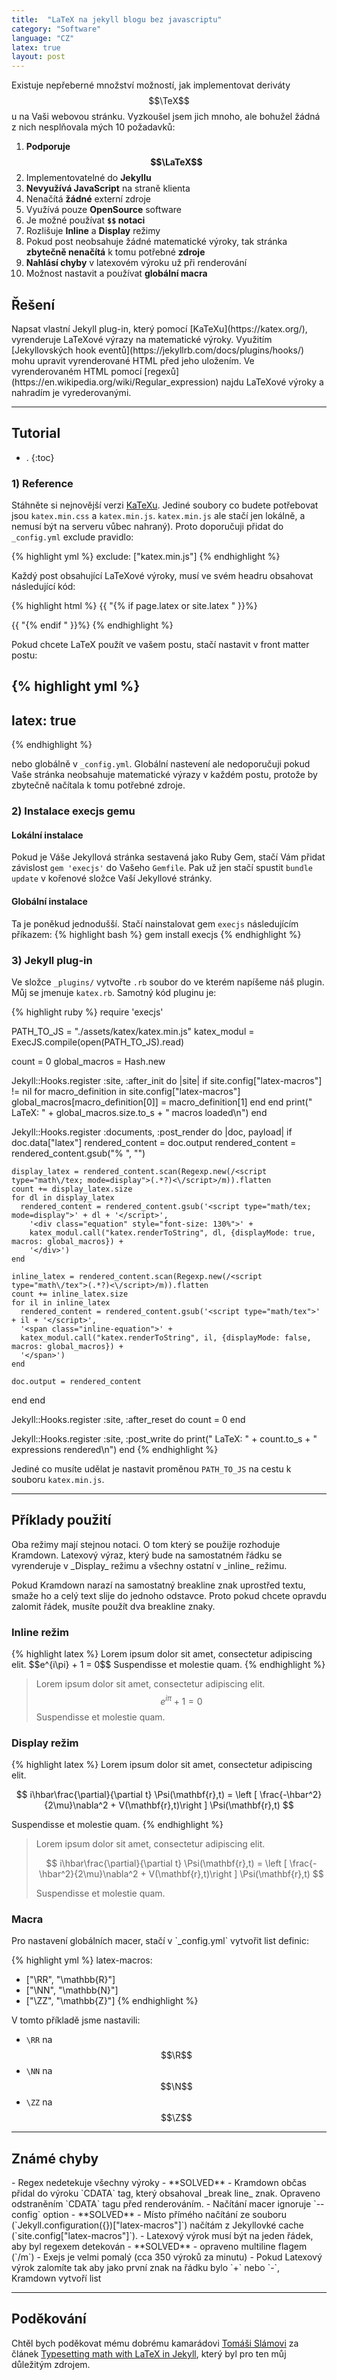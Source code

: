 ```yaml
---
title:  "LaTeX na jekyll blogu bez javascriptu"
category: "Software"
language: "CZ"
latex: true
layout: post
---
```




Existuje nepřeberné množství možností, jak implementovat deriváty $$\TeX$$u na Vaši webovou stránku. Vyzkoušel jsem jich mnoho, ale bohužel žádná z nich nesplňovala mých 10 požadavků:

1. __Podporuje $$\LaTeX$$__
2. Implementovatelné do __Jekyllu__
3. __Nevyužívá JavaScript__ na straně klienta
4. Nenačítá __žádné__ externí zdroje
5. Využívá pouze __OpenSource__ software
6. Je možné používat __`$$` notaci__
7. Rozlišuje __Inline__ a __Display__ režimy
8. Pokud post neobsahuje žádné matematické výroky, tak stránka __zbytečně nenačítá__ k tomu potřebné __zdroje__
9. __Nahlásí chyby__ v latexovém výroku už při renderování
10. Možnost nastavit a používat __globální macra__

<h2 class="no_toc">Řešení</h2>
Napsat vlastní Jekyll plug-in, který pomocí [KaTeXu](https://katex.org/), vyrenderuje LaTeXové výrazy na matematické výroky. Využitím [Jekyllovských hook eventů](https://jekyllrb.com/docs/plugins/hooks/) mohu upravit vyrenderované HTML před jeho uložením. Ve vyrenderovaném HTML pomocí [regexů](https://en.wikipedia.org/wiki/Regular_expression) najdu LaTeXové výroky a nahradím je vyrederovanými.

---

<h2 class="no_toc">Tutorial</h2>

- .
{:toc}


### 1) Reference
Stáhněte si nejnovější verzi [KaTeXu](https://katex.org/). Jediné soubory co budete potřebovat jsou `katex.min.css` a `katex.min.js`. `katex.min.js` ale stačí jen lokálně, a nemusí být na serveru vůbec nahraný). Proto doporučuji přidat do `_config.yml` exclude pravidlo:

{% highlight yml %}
exclude: ["katex.min.js"]
{% endhighlight %}

Každý post obsahující LaTeXové výroky, musí ve svém headru obsahovat následující kód:

{% highlight html %}
{{ "{% if page.latex or site.latex " }}%}
  <link rel="stylesheet" href="{{ '/assets/katex/katex.min.css' | relative_url }}">
{{ "{% endif " }}%}
{% endhighlight %}

Pokud chcete LaTeX použít ve vašem postu, stačí nastavit v front matter postu: 

{% highlight yml %}
---
latex: true
---
{% endhighlight %}

nebo globálně v `_config.yml`. Globální nastevení ale nedoporučuji pokud Vaše stránka neobsahuje matematické výrazy v každém postu, protože by zbytečně načítala k tomu potřebné zdroje.

### 2) Instalace execjs gemu

#### Lokální instalace
Pokud je Váše Jekyllová stránka sestavená jako Ruby Gem, stačí Vám přidat závislost `gem 'execjs'` do Vašeho `Gemfile`. Pak už jen stačí spustit `bundle update` v kořenové složce Vaší Jekyllové stránky.

#### Globální instalace
Ta je poněkud jednodušší. Stačí nainstalovat gem `execjs` následujícím příkazem:
{% highlight bash %}
gem install execjs
{% endhighlight %}

### 3) Jekyll plug-in

Ve složce `_plugins/` vytvořte `.rb` soubor do ve kterém napíšeme náš plugin. Můj se jmenuje `katex.rb`. Samotný kód pluginu je:

{% highlight ruby %}
require 'execjs'

PATH_TO_JS = "./assets/katex/katex.min.js"
katex_modul = ExecJS.compile(open(PATH_TO_JS).read)

count = 0
global_macros = Hash.new

Jekyll::Hooks.register :site, :after_init do |site|
  if site.config["latex-macros"] != nil
    for macro_definition in site.config["latex-macros"]
      global_macros[macro_definition[0]] = macro_definition[1]
    end
  end
  print("             LaTeX: " + global_macros.size.to_s + " macros loaded\n")
end

Jekyll::Hooks.register :documents, :post_render do |doc, payload|
  if doc.data["latex"]
    rendered_content = doc.output
    rendered_content = rendered_content.gsub("% <![CDATA[\n", "")
    rendered_content = rendered_content.gsub("%]]>", "")

    display_latex = rendered_content.scan(Regexp.new(/<script type="math\/tex; mode=display">(.*?)<\/script>/m)).flatten
    count += display_latex.size
    for dl in display_latex
      rendered_content = rendered_content.gsub('<script type="math/tex; mode=display">' + dl + '</script>',
        '<div class="equation" style="font-size: 130%">' +
        katex_modul.call("katex.renderToString", dl, {displayMode: true, macros: global_macros}) +
        '</div>')
    end

    inline_latex = rendered_content.scan(Regexp.new(/<script type="math\/tex">(.*?)<\/script>/m)).flatten
    count += inline_latex.size
    for il in inline_latex
      rendered_content = rendered_content.gsub('<script type="math/tex">' + il + '</script>',
      '<span class="inline-equation">' +
      katex_modul.call("katex.renderToString", il, {displayMode: false, macros: global_macros}) +
      '</span>')
    end

    doc.output = rendered_content
  end
end

Jekyll::Hooks.register :site, :after_reset do
  count = 0
end

Jekyll::Hooks.register :site, :post_write do
  print("             LaTeX: " + count.to_s + " expressions rendered\n")
end
{% endhighlight %}

Jediné co musíte udělat je nastavit proměnou `PATH_TO_JS` na cestu k souboru `katex.min.js`.

---

<h2 class="no_toc">Příklady použití</h2>
Oba režimy mají stejnou notaci. O tom který se použije rozhoduje Kramdown. Latexový výraz, který bude na samostatném řádku se vyrenderuje v _Display_ režimu a všechny ostatní v _inline_ režimu.

Pokud Kramdown narazí na samostatný breakline znak uprostřed textu, smaže ho a celý text slije do jednoho odstavce. Proto pokud chcete opravdu zalomit řádek, musíte použít dva breakline znaky. 

<h3 class="no_toc">Inline režim</h3>
{% highlight latex %}
Lorem ipsum dolor sit amet, consectetur adipiscing elit. $$e^{i\pi} + 1 = 0$$ Suspendisse et molestie quam.
{% endhighlight %}

> Lorem ipsum dolor sit amet, consectetur adipiscing elit. $$e^{i\pi} + 1 = 0$$ Suspendisse et molestie quam.

<h3 class="no_toc">Display režim</h3>
{% highlight latex %}
Lorem ipsum dolor sit amet, consectetur adipiscing elit.

$$
i\hbar\frac{\partial}{\partial t} \Psi(\mathbf{r},t) = \left [ \frac{-\hbar^2}{2\mu}\nabla^2 + V(\mathbf{r},t)\right ] \Psi(\mathbf{r},t)
$$

Suspendisse et molestie quam.
{% endhighlight %}

>Lorem ipsum dolor sit amet, consectetur adipiscing elit.
>
> $$ 
> i\hbar\frac{\partial}{\partial t} \Psi(\mathbf{r},t) = \left [ \frac{-\hbar^2}{2\mu}\nabla^2 + V(\mathbf{r},t)\right ] \Psi(\mathbf{r},t) 
> $$
>
> Suspendisse et molestie quam.

<h3 class="no_toc">Macra</h3>
Pro nastavení globálních macer, stačí v `_config.yml` vytvořit list definic:

{% highlight yml %}
latex-macros:
  - ["\\RR", "\\mathbb{R}"]
  - ["\\NN", "\\mathbb{N}"]
  - ["\\ZZ", "\\mathbb{Z}"]
{% endhighlight %}

V tomto příkladě jsme nastavili:

-  `\RR` na $$\R$$
-  `\NN` na $$\N$$
-  `\ZZ` na $$\Z$$

---

<h2 class="no_toc">Známé chyby</h2>
- Regex nedetekuje všechny výroky - **SOLVED** - Kramdown občas přidal do výroku `CDATA` tag, který obsahoval _break line_ znak. Opraveno odstraněním `CDATA` tagu před renderováním.
- Načítání macer ignoruje `--config` option - **SOLVED** - Místo přímého načítání ze souboru (`Jekyll.configuration({})["latex-macros"]`) načítám z Jekyllovké cache (`site.config["latex-macros"]`).
- Latexový výrok musí být na jeden řádek, aby byl regexem detekován - **SOLVED** - opraveno multiline flagem (`/m`)
- Exejs je velmi pomalý (cca 350 výroků za minutu)
- Pokud Latexový výrok zalomíte tak aby jako první znak na řádku bylo `+` nebo `-`, Kramdown vytvoří list

---

<h2 class="no_toc">Poděkování</h2>

Chtěl bych poděkovat mému dobrému kamarádovi [Tomáši Slámovi](https://slama.dev/) za článek [Typesetting math with LaTeX in Jekyll](https://slama.dev/typesetting-math-with-latex-in-jekyll/), který byl pro ten můj důležitým zdrojem.
